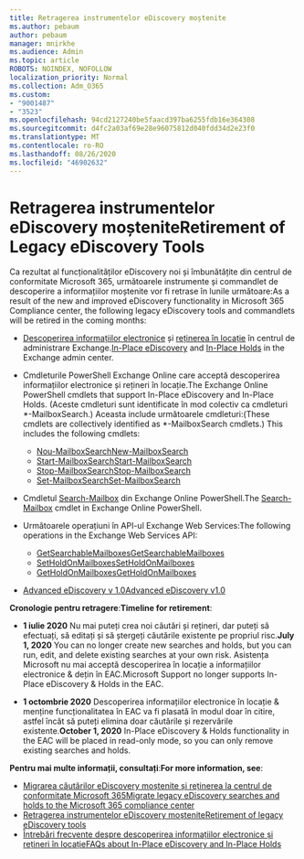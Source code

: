 ```yaml
---
title: Retragerea instrumentelor eDiscovery moștenite
ms.author: pebaum
author: pebaum
manager: mnirkhe
ms.audience: Admin
ms.topic: article
ROBOTS: NOINDEX, NOFOLLOW
localization_priority: Normal
ms.collection: Adm_O365
ms.custom:
- "9001487"
- "3523"
ms.openlocfilehash: 94cd2127240be5faacd397ba6255fdb16e364308
ms.sourcegitcommit: d4fc2a03af69e28e96075812d040fdd34d2e23f0
ms.translationtype: MT
ms.contentlocale: ro-RO
ms.lasthandoff: 08/26/2020
ms.locfileid: "46902632"
---
```

# <a name="retirement-of-legacy-ediscovery-tools"></a><span data-ttu-id="073fe-102">Retragerea instrumentelor eDiscovery moștenite</span><span class="sxs-lookup"><span data-stu-id="073fe-102">Retirement of Legacy eDiscovery Tools</span></span>

<span data-ttu-id="073fe-103">Ca rezultat al funcționalităților eDiscovery noi și îmbunătățite din centrul de conformitate Microsoft 365, următoarele instrumente și commandlet de descoperire a informațiilor moștenite vor fi retrase în lunile următoare:</span><span class="sxs-lookup"><span data-stu-id="073fe-103">As a result of the new and improved eDiscovery functionality in Microsoft 365 Compliance center, the following legacy eDiscovery tools and commandlets will be retired in the coming months:</span></span>

- <span data-ttu-id="073fe-104">[Descoperirea informațiilor electronice](https://docs.microsoft.com/exchange/security-and-compliance/in-place-ediscovery/in-place-ediscovery) și [reținerea în locație](https://docs.microsoft.com/exchange/security-and-compliance/create-or-remove-in-place-holds) în centrul de administrare Exchange.</span><span class="sxs-lookup"><span data-stu-id="073fe-104">[In-Place eDiscovery](https://docs.microsoft.com/exchange/security-and-compliance/in-place-ediscovery/in-place-ediscovery) and [In-Place Holds](https://docs.microsoft.com/exchange/security-and-compliance/create-or-remove-in-place-holds) in the Exchange admin center.</span></span>

- <span data-ttu-id="073fe-105">Cmdleturile PowerShell Exchange Online care acceptă descoperirea informațiilor electronice și rețineri în locație.</span><span class="sxs-lookup"><span data-stu-id="073fe-105">The Exchange Online PowerShell cmdlets that support In-Place eDiscovery and In-Place Holds.</span></span> <span data-ttu-id="073fe-106">(Aceste cmdleturi sunt identificate în mod colectiv ca cmdleturi \*-MailboxSearch.) Aceasta include următoarele cmdleturi:</span><span class="sxs-lookup"><span data-stu-id="073fe-106">(These cmdlets are collectively identified as \*-MailboxSearch cmdlets.) This includes the following cmdlets:</span></span>

    - [<span data-ttu-id="073fe-107">Nou-MailboxSearch</span><span class="sxs-lookup"><span data-stu-id="073fe-107">New-MailboxSearch</span></span>](https://docs.microsoft.com/powershell/module/exchange/policy-and-compliance-content-search/new-mailboxsearch)
    - [<span data-ttu-id="073fe-108">Start-MailboxSearch</span><span class="sxs-lookup"><span data-stu-id="073fe-108">Start-MailboxSearch</span></span>](https://docs.microsoft.com/powershell/module/exchange/policy-and-compliance-content-search/start-mailboxsearch)
    - [<span data-ttu-id="073fe-109">Stop-MailboxSearch</span><span class="sxs-lookup"><span data-stu-id="073fe-109">Stop-MailboxSearch</span></span>](https://docs.microsoft.com/powershell/module/exchange/policy-and-compliance-content-search/stop-mailboxsearch)
    - [<span data-ttu-id="073fe-110">Set-MailboxSearch</span><span class="sxs-lookup"><span data-stu-id="073fe-110">Set-MailboxSearch</span></span>](https://docs.microsoft.com/powershell/module/exchange/policy-and-compliance-content-search/set-mailboxsearch)

- <span data-ttu-id="073fe-111">Cmdletul [Search-Mailbox](https://docs.microsoft.com/powershell/module/exchange/mailboxes/search-mailbox?view=exchange-ps) din Exchange Online PowerShell.</span><span class="sxs-lookup"><span data-stu-id="073fe-111">The [Search-Mailbox](https://docs.microsoft.com/powershell/module/exchange/mailboxes/search-mailbox?view=exchange-ps) cmdlet in Exchange Online PowerShell.</span></span>
- <span data-ttu-id="073fe-112">Următoarele operațiuni în API-ul Exchange Web Services:</span><span class="sxs-lookup"><span data-stu-id="073fe-112">The following operations in the Exchange Web Services API:</span></span>
    - [<span data-ttu-id="073fe-113">GetSearchableMailboxes</span><span class="sxs-lookup"><span data-stu-id="073fe-113">GetSearchableMailboxes</span></span>](https://docs.microsoft.com/exchange/client-developer/web-service-reference/getsearchablemailboxes-operation)
    - [<span data-ttu-id="073fe-114">SetHoldOnMailboxes</span><span class="sxs-lookup"><span data-stu-id="073fe-114">SetHoldOnMailboxes</span></span>](https://docs.microsoft.com/exchange/client-developer/web-service-reference/setholdonmailboxes-operation)
    - [<span data-ttu-id="073fe-115">GetHoldOnMailboxes</span><span class="sxs-lookup"><span data-stu-id="073fe-115">GetHoldOnMailboxes</span></span>](https://docs.microsoft.com/exchange/client-developer/web-service-reference/getholdonmailboxes-operation)

- [<span data-ttu-id="073fe-116">Advanced eDiscovery v 1.0</span><span class="sxs-lookup"><span data-stu-id="073fe-116">Advanced eDiscovery v1.0</span></span>](https://docs.microsoft.com/microsoft-365/compliance/office-365-advanced-ediscovery)

<span data-ttu-id="073fe-117">**Cronologie pentru retragere**:</span><span class="sxs-lookup"><span data-stu-id="073fe-117">**Timeline for retirement**:</span></span>
- <span data-ttu-id="073fe-118">**1 iulie 2020** Nu mai puteți crea noi căutări și rețineri, dar puteți să efectuați, să editați și să ștergeți căutările existente pe propriul risc.</span><span class="sxs-lookup"><span data-stu-id="073fe-118">**July 1, 2020** You can no longer create new searches and holds, but you can run, edit, and delete existing searches at your own risk.</span></span> <span data-ttu-id="073fe-119">Asistența Microsoft nu mai acceptă descoperirea în locație a informațiilor electronice & dețin în EAC.</span><span class="sxs-lookup"><span data-stu-id="073fe-119">Microsoft Support no longer supports In-Place eDiscovery & Holds in the EAC.</span></span>
    
- <span data-ttu-id="073fe-120">**1 octombrie 2020** Descoperirea informațiilor electronice în locație & menține funcționalitatea în EAC va fi plasată în modul doar în citire, astfel încât să puteți elimina doar căutările și rezervările existente.</span><span class="sxs-lookup"><span data-stu-id="073fe-120">**October 1, 2020** In-Place eDiscovery & Holds functionality in the EAC will be placed in read-only mode, so you can only remove existing searches and holds.</span></span>

<span data-ttu-id="073fe-121">**Pentru mai multe informații, consultați**:</span><span class="sxs-lookup"><span data-stu-id="073fe-121">**For more information, see**:</span></span>

 - [<span data-ttu-id="073fe-122">Migrarea căutărilor eDiscovery moștenite și reținerea la centrul de conformitate Microsoft 365</span><span class="sxs-lookup"><span data-stu-id="073fe-122">Migrate legacy eDiscovery searches and holds to the Microsoft 365 compliance center</span></span>](https://docs.microsoft.com/microsoft-365/compliance/migrate-legacy-ediscovery-searches-and-holds)
 - [<span data-ttu-id="073fe-123">Retragerea instrumentelor eDiscovery moștenite</span><span class="sxs-lookup"><span data-stu-id="073fe-123">Retirement of legacy eDiscovery tools</span></span>](https://docs.microsoft.com/microsoft-365/compliance/legacy-ediscovery-retirement)
 - [<span data-ttu-id="073fe-124">Întrebări frecvente despre descoperirea informațiilor electronice și rețineri în locație</span><span class="sxs-lookup"><span data-stu-id="073fe-124">FAQs about In-Place eDiscovery and In-Place Holds</span></span>](https://docs.microsoft.com/microsoft-365/compliance/legacy-ediscovery-retirement#faqs-about-in-place-ediscovery-and-in-place-holds)



